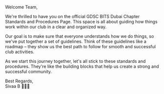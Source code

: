 Welcome Team,

We're thrilled to have you on the official GDSC BITS Dubai Chapter Standards and Procedures Page. This space is all about guiding how things work within our club in a clear and organized way.

Our goal is to make sure that everyone understands how we do things, so we've put together a set of guidelines. Think of these guidelines like a roadmap – they show us the best path to follow for smooth and successful club activities.

As we start this journey together, let's all stick to these standards and procedures. They're like the building blocks that help us create a strong and successful community. 

Best Regards,   
Sivaa B 👨🏽‍💻
